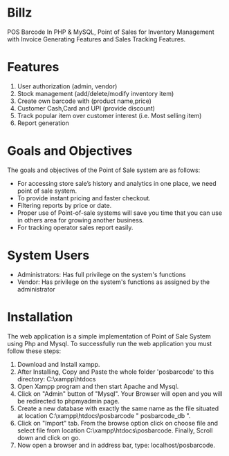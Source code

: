 # Billz
POS Barcode In PHP & MySQL, Point of Sales for Inventory Management with Invoice Generating Features and Sales Tracking Features.
# Features
1. User authorization (admin, vendor)
2. Stock management (add/delete/modify inventory item)
3. Create own barcode with (product name,price)
4. Customer Cash,Card and UPI (provide discount)
5. Track popular item over customer interest (i.e. Most selling item)
6. Report generation
# Goals and Objectives
The goals and objectives of the Point of Sale system are as follows:
* For accessing store sale’s history and analytics in one place, we need point of sale system.
* To provide instant pricing and faster checkout.
* Filtering reports by price or date.
* Proper use of Point-of-sale systems will save you time that you can use in others area for growing another business.
* For tracking operator sales report easily.
# System Users
* Administrators: Has full privilege on the system's functions
* Vendor: Has privilege on the system's functions as assigned by the administrator
# Installation
The web application is a simple implementation of Point of Sale System using Php and Mysql. To successfully run the web application you must follow these steps:

1. Download and Install xampp.
2. After Installing, Copy and Paste the whole folder 'posbarcode' to this directory: C:\xampp\htdocs
3. Open Xampp program and then start Apache and Mysql.
4. Click on "Admin" button of "Mysql". Your Browser will open and you will be redirected to phpmyadmin page.
5. Create a new database with exactly the same name as the file situated at location C:\xampp\htdocs\posbarcode " posbarcode_db ".
6. Click on "Import" tab. From the browse option click on choose file and select file from location C:\xampp\htdocs\posbarcode. Finally, Scroll down and click on go.
7. Now open a browser and in address bar, type: localhost/posbarcode.

